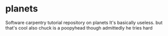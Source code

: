 # planets
Software carpentry tutorial repository on planets
It's basically useless. but that's cool
also chuck is a poopyhead
though admittedly he tries hard
